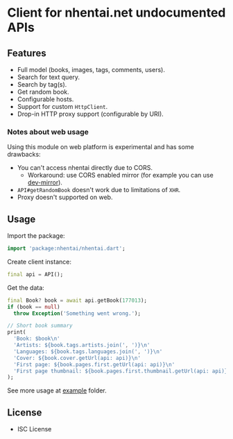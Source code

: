 # Client for nhentai.net undocumented APIs

## Features

* Full model (books, images, tags, comments, users).
* Search for text query.
* Search by tag(s).
* Get random book.
* Configurable hosts.
* Support for custom `HttpClient`.
* Drop-in HTTP proxy support (configurable by URI).

### Notes about web usage

Using this module on web platform is experimental and has some drawbacks:

* You can't access nhentai directly due to CORS.
  * Workaround: use CORS enabled mirror (for example you can use
    [dev-mirror](https://github.com/Zekfad/dev-mirror)).
* `API#getRandomBook` doesn't work due to limitations of `XHR`.
* Proxy doesn't supported on web.

## Usage

Import the package:
```dart
import 'package:nhentai/nhentai.dart';
```
Create client instance:
```dart
final api = API();
```

Get the data:
```dart
final Book? book = await api.getBook(177013);
if (book == null)
  throw Exception('Something went wrong.');

// Short book summary
print(
  'Book: $book\n'
  'Artists: ${book.tags.artists.join(', ')}\n'
  'Languages: ${book.tags.languages.join(', ')}\n'
  'Cover: ${book.cover.getUrl(api: api)}\n'
  'First page: ${book.pages.first.getUrl(api: api)}\n'
  'First page thumbnail: ${book.pages.first.thumbnail.getUrl(api: api)}\n',
);
```

See more usage at [example](example/) folder.

## License

* ISC License
